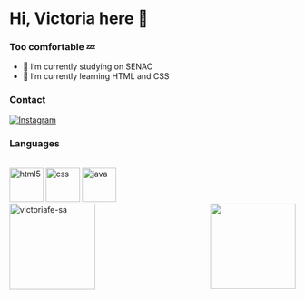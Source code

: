 # Hi, Victoria here 🧊
### Too comfortable 💤



- 🔭 I’m currently studying on SENAC
- 🌱 I’m currently learning HTML and CSS

<h3>Contact</h3>

[![Instagram](https://img.shields.io/badge/Instagram-E4405F?style=for-the-badge&logo=instagram&logoColor=white)](https://www.instagram.com/_https.victoriah/)


<h3>Languages</h3>


<div style="display": inline_block><br/>
    <img alig="center" alt = " html5"  src="https://cdn.jsdelivr.net/gh/devicons/devicon@latest/icons/html5/html5-original.svg" height=60px/>
    <img alig="center" alt = " css" src="https://cdn.jsdelivr.net/gh/devicons/devicon@latest/icons/css3/css3-original.svg" height=60px />
    <img alig="center" alt = " java" src="https://cdn.jsdelivr.net/gh/devicons/devicon@latest/icons/java/java-original-wordmark.svg" height=60px />
          
          
</div>

<img align=right src="https://media1.tenor.com/m/DM7SdBiQKhEAAAAd/cat-underwater.gif](https://tenor.com/lhVG5tWSgSH.gif" height=150px >

<img alig="left" src="https://github-readme-stats.vercel.app/api/top-langs?username=victoriafe-sa&show_icons=true&locale=en&layout=compact&theme=radical" alt="victoriafe-sa" height="150.5"/>
